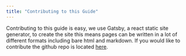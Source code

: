 ```yaml
---
title: "Contributing to this Guide"
---
```


Contributing to this guide is easy, we use Gatsby, a react static site generator, to create the site this means pages
 can be written in a lot of different formats including bare html and markdown. If you would like to contribute the 
 github repo is located [here](https://github.com/arwilczek90/new-trainers-guide).